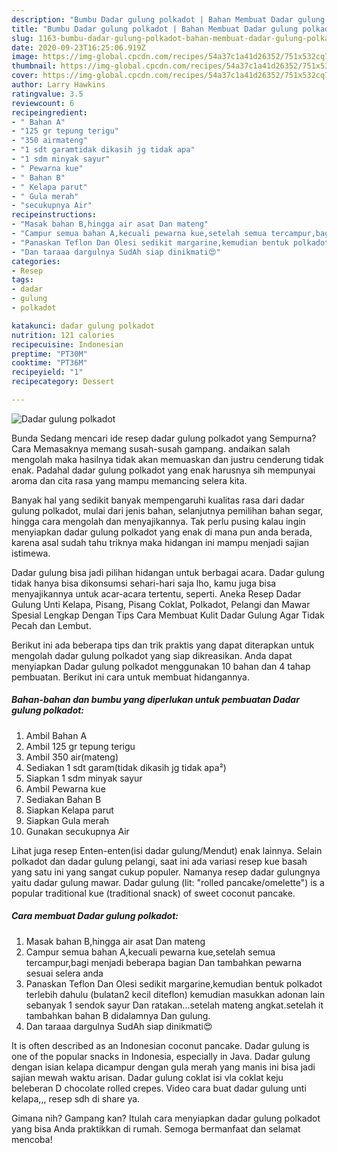 ```yaml
---
description: "Bumbu Dadar gulung polkadot | Bahan Membuat Dadar gulung polkadot Yang Lezat"
title: "Bumbu Dadar gulung polkadot | Bahan Membuat Dadar gulung polkadot Yang Lezat"
slug: 1163-bumbu-dadar-gulung-polkadot-bahan-membuat-dadar-gulung-polkadot-yang-lezat
date: 2020-09-23T16:25:06.919Z
image: https://img-global.cpcdn.com/recipes/54a37c1a41d26352/751x532cq70/dadar-gulung-polkadot-foto-resep-utama.jpg
thumbnail: https://img-global.cpcdn.com/recipes/54a37c1a41d26352/751x532cq70/dadar-gulung-polkadot-foto-resep-utama.jpg
cover: https://img-global.cpcdn.com/recipes/54a37c1a41d26352/751x532cq70/dadar-gulung-polkadot-foto-resep-utama.jpg
author: Larry Hawkins
ratingvalue: 3.5
reviewcount: 6
recipeingredient:
- " Bahan A"
- "125 gr tepung terigu"
- "350 airmateng"
- "1 sdt garamtidak dikasih jg tidak apa"
- "1 sdm minyak sayur"
- " Pewarna kue"
- " Bahan B"
- " Kelapa parut"
- " Gula merah"
- "secukupnya Air"
recipeinstructions:
- "Masak bahan B,hingga air asat Dan mateng"
- "Campur semua bahan A,kecuali pewarna kue,setelah semua tercampur,bagi menjadi beberapa bagian Dan tambahkan pewarna sesuai selera anda"
- "Panaskan Teflon Dan Olesi sedikit margarine,kemudian bentuk polkadot terlebih dahulu (bulatan2 kecil diteflon) kemudian masukkan adonan lain sebanyak 1 sendok sayur Dan ratakan...setelah mateng angkat.setelah it tambahkan bahan B didalamnya Dan gulung."
- "Dan taraaa dargulnya SudAh siap dinikmati😍"
categories:
- Resep
tags:
- dadar
- gulung
- polkadot

katakunci: dadar gulung polkadot 
nutrition: 121 calories
recipecuisine: Indonesian
preptime: "PT30M"
cooktime: "PT36M"
recipeyield: "1"
recipecategory: Dessert

---
```



![Dadar gulung polkadot](https://img-global.cpcdn.com/recipes/54a37c1a41d26352/751x532cq70/dadar-gulung-polkadot-foto-resep-utama.jpg)

Bunda Sedang mencari ide resep dadar gulung polkadot yang Sempurna? Cara Memasaknya memang susah-susah gampang. andaikan salah mengolah maka hasilnya tidak akan memuaskan dan justru cenderung tidak enak. Padahal dadar gulung polkadot yang enak harusnya sih mempunyai aroma dan cita rasa yang mampu memancing selera kita.

Banyak hal yang sedikit banyak mempengaruhi kualitas rasa dari dadar gulung polkadot, mulai dari jenis bahan, selanjutnya pemilihan bahan segar, hingga cara mengolah dan menyajikannya. Tak perlu pusing kalau ingin menyiapkan dadar gulung polkadot yang enak di mana pun anda berada, karena asal sudah tahu triknya maka hidangan ini mampu menjadi sajian istimewa.

Dadar gulung bisa jadi pilihan hidangan untuk berbagai acara. Dadar gulung tidak hanya bisa dikonsumsi sehari-hari saja lho, kamu juga bisa menyajikannya untuk acar-acara tertentu, seperti. Aneka Resep Dadar Gulung Unti Kelapa, Pisang, Pisang Coklat, Polkadot, Pelangi dan Mawar Spesial Lengkap Dengan Tips Cara Membuat Kulit Dadar Gulung Agar Tidak Pecah dan Lembut.


Berikut ini ada beberapa tips dan trik praktis yang dapat diterapkan untuk mengolah dadar gulung polkadot yang siap dikreasikan. Anda dapat menyiapkan Dadar gulung polkadot menggunakan 10 bahan dan 4 tahap pembuatan. Berikut ini cara untuk membuat hidangannya.

<!--inarticleads1-->

##### Bahan-bahan dan bumbu yang diperlukan untuk pembuatan Dadar gulung polkadot:

1. Ambil  Bahan A
1. Ambil 125 gr tepung terigu
1. Ambil 350 air(mateng)
1. Sediakan 1 sdt garam(tidak dikasih jg tidak apa²)
1. Siapkan 1 sdm minyak sayur
1. Ambil  Pewarna kue
1. Sediakan  Bahan B
1. Siapkan  Kelapa parut
1. Siapkan  Gula merah
1. Gunakan secukupnya Air


Lihat juga resep Enten-enten(isi dadar gulung/Mendut) enak lainnya. Selain polkadot dan dadar gulung pelangi, saat ini ada variasi resep kue basah yang satu ini yang sangat cukup populer. Namanya resep dadar gulungnya yaitu dadar gulung mawar. Dadar gulung (lit: &#34;rolled pancake/omelette&#34;) is a popular traditional kue (traditional snack) of sweet coconut pancake. 

<!--inarticleads2-->

##### Cara membuat Dadar gulung polkadot:

1. Masak bahan B,hingga air asat Dan mateng
1. Campur semua bahan A,kecuali pewarna kue,setelah semua tercampur,bagi menjadi beberapa bagian Dan tambahkan pewarna sesuai selera anda
1. Panaskan Teflon Dan Olesi sedikit margarine,kemudian bentuk polkadot terlebih dahulu (bulatan2 kecil diteflon) kemudian masukkan adonan lain sebanyak 1 sendok sayur Dan ratakan...setelah mateng angkat.setelah it tambahkan bahan B didalamnya Dan gulung.
1. Dan taraaa dargulnya SudAh siap dinikmati😍


It is often described as an Indonesian coconut pancake. Dadar gulung is one of the popular snacks in Indonesia, especially in Java. Dadar gulung dengan isian kelapa dicampur dengan gula merah yang manis ini bisa jadi sajian mewah waktu arisan. Dadar gulung coklat isi vla coklat keju beleberan D chocolate rolled crepes. Video cara buat dadar gulung unti kelapa,,, resep sdh di share ya. 

Gimana nih? Gampang kan? Itulah cara menyiapkan dadar gulung polkadot yang bisa Anda praktikkan di rumah. Semoga bermanfaat dan selamat mencoba!
